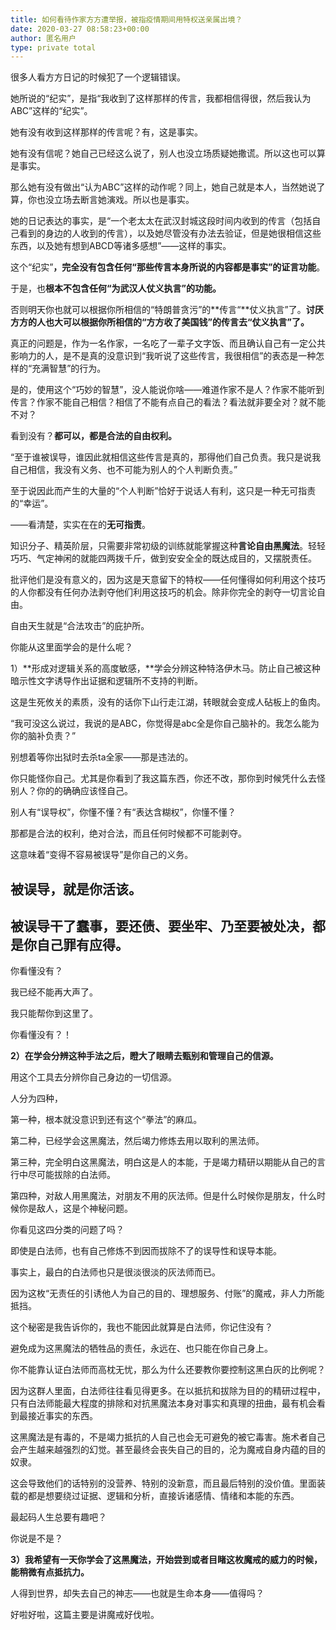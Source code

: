 ```yaml
---
title: 如何看待作家方方遭举报，被指疫情期间用特权送亲属出境？
date: 2020-03-27 08:58:23+00:00
author: 匿名用户
type: private total
---
```

很多人看方方日记的时候犯了一个逻辑错误。

她所说的“纪实”，是指“我收到了这样那样的传言，我都相信得很，然后我认为ABC”这样的“纪实”。

她有没有收到这样那样的传言呢？有，这是事实。

她有没有信呢？她自己已经这么说了，别人也没立场质疑她撒谎。所以这也可以算是事实。

那么她有没有做出“认为ABC”这样的动作呢？同上，她自己就是本人，当然她说了算，你也没立场去断言她演戏。所以也是事实。

她的日记表达的事实，是“一个老太太在武汉封城这段时间内收到的传言（包括自己看到的身边的人收到的传言），以及她尽管没有办法去验证，但是她很相信这些东西，以及她有想到ABCD等诸多感想”——这样的事实。

这个“纪实”**，完全没有包含任何“那些传言本身所说的内容都是事实”的证言功能**。

于是，也**根本不包含任何“为武汉人仗义执言”的功能。**

否则明天你也就可以根据你所相信的“特朗普贪污”的**传言“**仗义执言”了。**讨厌方方的人也大可以根据你所相信的“方方收了美国钱”的传言去“仗义执言”了。**

真正的问题是，作为一名作家，一名吃了一辈子文字饭、而且确认自己有一定公共影响力的人，是不是真的没意识到“我听说了这些传言，我很相信”的表态是一种怎样的“充满智慧”的行为。

是的，使用这个“巧妙的智慧”，没人能说你啥——难道作家不是人？作家不能听到传言？作家不能自己相信？相信了不能有点自己的看法？看法就非要全对？就不能不对？

看到没有？**都可以，都是合法的自由权利。**

“至于谁被误导，谁因此就相信这些传言是真的，那得他们自己负责。我只是说我自己相信，我没有义务、也不可能为别人的个人判断负责。”

至于说因此而产生的大量的“个人判断”恰好于说话人有利，这只是一种无可指责的“幸运”。

——看清楚，实实在在的**无可指责**。

知识分子、精英阶层，只需要非常初级的训练就能掌握这种**言论自由黑魔法**。轻轻巧巧、气定神闲的就能四两拨千斤，做到安安全全的既达成目的，又摆脱责任。

批评他们是没有意义的，因为这是天意留下的特权——任何懂得如何利用这个技巧的人你都没有任何办法剥夺他们利用这技巧的机会。除非你完全的剥夺一切言论自由。

自由天生就是“合法攻击”的庇护所。

你能从这里面学会的是什么呢？

1）**形成对逻辑关系的高度敏感，**学会分辨这种特洛伊木马。防止自己被这种暗示性文字诱导作出证据和逻辑所不支持的判断。

这是生死攸关的素质，没有的话你下山行走江湖，转眼就会变成人砧板上的鱼肉。

“我可没这么说过，我说的是ABC，你觉得是abc全是你自己脑补的。我怎么能为你的脑补负责？”

别想着等你出狱时去杀ta全家——那是违法的。

你只能怪你自己。尤其是你看到了我这篇东西，你还不改，那你到时候凭什么去怪别人？你的的确确应该怪自己。

别人有“误导权”，你懂不懂？有“表达含糊权”，你懂不懂？

那都是合法的权利，绝对合法，而且任何时候都不可能剥夺。

这意味着“变得不容易被误导”是你自己的义务。

**被误导，就是你活该。**
--------------

**被误导干了蠢事，要还债、要坐牢、乃至要被处决，都是你自己罪有应得。**
-------------------------------------

你看懂没有？

我已经不能再大声了。

我只能帮你到这里了。

你看懂没有？！

**2）在学会分辨这种手法之后，瞪大了眼睛去甄别和管理自己的信源。**

用这个工具去分辨你自己身边的一切信源。

人分为四种，

第一种，根本就没意识到还有这个“拳法”的麻瓜。

第二种，已经学会这黑魔法，然后竭力修炼去用以取利的黑法师。

第三种，完全明白这黑魔法，明白这是人的本能，于是竭力精研以期能从自己的言行中尽可能拔除的白法师。

第四种，对敌人用黑魔法，对朋友不用的灰法师。但是什么时候你是朋友，什么时候你是敌人，这是个神秘问题。

你看见这四分类的问题了吗？

即使是白法师，也有自己修炼不到因而拔除不了的误导性和误导本能。

事实上，最白的白法师也只是很淡很淡的灰法师而已。

因为这枚“无责任的引诱他人为自己的目的、理想服务、付账”的魔戒，非人力所能抵挡。

这个秘密是我告诉你的，我也不能因此就算是白法师，你记住没有？

避免成为这黑魔法的牺牲品的责任，永远在、也只能在你自己身上。

你不能靠认证白法师而高枕无忧，那么为什么还要教你要控制这黑白灰的比例呢？

因为这群人里面，白法师往往看见得更多。在以抵抗和拔除为目的的精研过程中，只有白法师能最大程度的排除和对抗黑魔法本身对事实和真理的扭曲，最有机会看到最接近事实的东西。

这黑魔法是有毒的，不是竭力抵抗的人自己也会无可避免的被它毒害。施术者自己会产生越来越强烈的幻觉。甚至最终会丧失自己的目的，沦为魔戒自身内蕴的目的奴隶。

这会导致他们的话特别的没营养、特别的没新意，而且最后特别的没价值。里面装载的都是想要绕过证据、逻辑和分析，直接诉诸感情、情绪和本能的东西。

最起码人生总要有趣吧？

你说是不是？

**3）我希望有一天你学会了这黑魔法，开始尝到或者目睹这枚魔戒的威力的时候，能稍微有点抵抗力。**

人得到世界，却失去自己的神志——也就是生命本身——值得吗？

好啦好啦，这篇主要是讲魔戒好伐啦。


